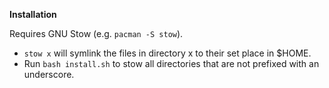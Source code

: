 **Installation**

Requires GNU Stow (e.g. `pacman -S stow`).

- `stow x` will symlink the files in directory x to their set place in $HOME.
- Run `bash install.sh` to stow all directories that are not prefixed with an underscore.

